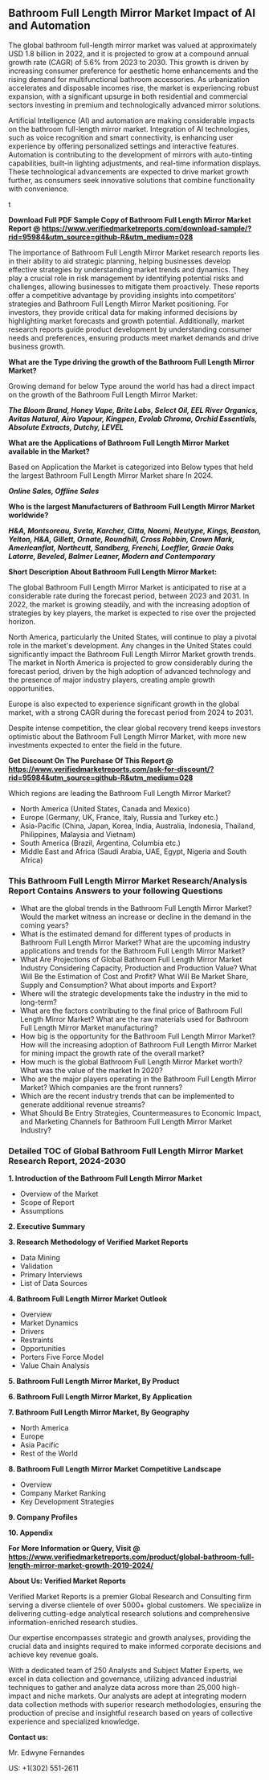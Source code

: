 <h2>Bathroom Full Length Mirror Market Impact of AI and Automation</h2><p>The global bathroom full-length mirror market was valued at approximately USD 1.8 billion in 2022, and it is projected to grow at a compound annual growth rate (CAGR) of 5.6% from 2023 to 2030. This growth is driven by increasing consumer preference for aesthetic home enhancements and the rising demand for multifunctional bathroom accessories. As urbanization accelerates and disposable incomes rise, the market is experiencing robust expansion, with a significant upsurge in both residential and commercial sectors investing in premium and technologically advanced mirror solutions.</p><p>Artificial Intelligence (AI) and automation are making considerable impacts on the bathroom full-length mirror market. Integration of AI technologies, such as voice recognition and smart connectivity, is enhancing user experience by offering personalized settings and interactive features. Automation is contributing to the development of mirrors with auto-tinting capabilities, built-in lighting adjustments, and real-time information displays. These technological advancements are expected to drive market growth further, as consumers seek innovative solutions that combine functionality with convenience.</p>t</p><p id="" class=""><strong>Download Full PDF Sample Copy of Bathroom Full Length Mirror Market Report @ <a href="https://www.verifiedmarketreports.com/download-sample/?rid=95984&utm_source=github-R&utm_medium=028" target="_blank">https://www.verifiedmarketreports.com/download-sample/?rid=95984&utm_source=github-R&utm_medium=028</a></strong></p><p>The importance of&nbsp;Bathroom Full Length Mirror Market research reports lies in their ability to aid strategic planning, helping businesses develop effective strategies by understanding market trends and dynamics. They play a crucial role in risk management by identifying potential risks and challenges, allowing businesses to mitigate them proactively. These reports offer a competitive advantage by providing insights into competitors' strategies and Bathroom Full Length Mirror Market positioning. For investors, they provide critical data for making informed decisions by highlighting market forecasts and growth potential. Additionally, market research reports guide product development by understanding consumer needs and preferences, ensuring products meet market demands and drive business growth.</p><p><strong>What are the&nbsp;Type driving the growth of the Bathroom Full Length Mirror Market?</strong></p><p id="" class="">Growing demand for below Type around the world has had a direct impact on the growth of the Bathroom Full Length Mirror Market:</p><em><strong>The Bloom Brand, Honey Vape, Brite Labs, Select Oil, EEL River Organics, Avitas Natural, Airo Vapour, Kingpen, Evolab Chroma, Orchid Essentials, Absolute Extracts, Dutchy, LEVEL</strong></em></p><strong>What are the&nbsp;Applications&nbsp;of Bathroom Full Length Mirror Market available in the Market?</strong></p><p id="" class="">Based on Application the Market is categorized into Below types that held the largest Bathroom Full Length Mirror Market share In 2024.</p><em><strong>Online Sales, Offline Sales</strong></em></p><strong>Who is the largest Manufacturers of Bathroom Full Length Mirror Market worldwide?</strong></p><p><em><strong>H&A, Montsoreau, Sveta, Karcher, Citta, Naomi, Neutype, Kings, Beaston, Yelton, H&A, Gillett, Ornate, Roundhill, Cross Robbin, Crown Mark, Americanflat, Northcutt, Sandberg, Frenchi, Loeffler, Gracie Oaks Latorre, Beveled, Balmer Leaner, Modern and Contemporary</strong></em></p><p id="" class=""><strong>Short Description About Bathroom Full Length Mirror Market:</strong></p><p>The global Bathroom Full Length Mirror Market is anticipated to rise at a considerable rate during the forecast period, between 2023 and 2031. In 2022, the market is growing steadily, and with the increasing adoption of strategies by key players, the market is expected to rise over the projected horizon.</p><p>North America, particularly the United States, will continue to play a pivotal role in the market's development. Any changes in the United States could significantly impact the Bathroom Full Length Mirror Market growth trends. The market in North America is projected to grow considerably during the forecast period, driven by the high adoption of advanced technology and the presence of major industry players, creating ample growth opportunities.</p><p>Europe is also expected to experience significant growth in the global market, with a strong CAGR during the forecast period from 2024 to 2031.</p><p>Despite intense competition, the clear global recovery trend keeps investors optimistic about the Bathroom Full Length Mirror Market, with more new investments expected to enter the field in the future.</p><p id="" class=""><strong>Get Discount On The Purchase Of This Report @ <a href="https://www.verifiedmarketreports.com/ask-for-discount/?rid=95984&utm_source=github-R&utm_medium=028" target="_blank">https://www.verifiedmarketreports.com/ask-for-discount/?rid=95984&utm_source=github-R&utm_medium=028</a></strong></p>Which regions are leading the Bathroom Full Length Mirror Market?</p><ul><li>North America (United States, Canada and Mexico)</li><li>Europe (Germany, UK, France, Italy, Russia and Turkey etc.)</li><li>Asia-Pacific (China, Japan, Korea, India, Australia, Indonesia, Thailand, Philippines, Malaysia and Vietnam)</li><li>South America (Brazil, Argentina, Columbia etc.)</li><li>Middle East and Africa (Saudi Arabia, UAE, Egypt, Nigeria and South Africa)</li></ul><h3 id="" class="">This Bathroom Full Length Mirror Market Research/Analysis Report Contains Answers to your following Questions</h3><ul><li>What are the global trends in the Bathroom Full Length Mirror Market? Would the market witness an increase or decline in the demand in the coming years?</li><li>What is the estimated demand for different types of products in Bathroom Full Length Mirror Market? What are the upcoming industry applications and trends for the Bathroom Full Length Mirror Market?</li><li>What Are Projections of Global Bathroom Full Length Mirror Market Industry Considering Capacity, Production and Production Value? What Will Be the Estimation of Cost and Profit? What Will Be Market Share, Supply and Consumption? What about imports and Export?</li><li>Where will the strategic developments take the industry in the mid to long-term?</li><li>What are the factors contributing to the final price of Bathroom Full Length Mirror Market? What are the raw materials used for Bathroom Full Length Mirror Market manufacturing?</li><li>How big is the opportunity for the Bathroom Full Length Mirror Market? How will the increasing adoption of Bathroom Full Length Mirror Market for mining impact the growth rate of the overall market?</li><li>How much is the global Bathroom Full Length Mirror Market worth? What was the value of the market In 2020?</li><li>Who are the major players operating in the Bathroom Full Length Mirror Market? Which companies are the front runners?</li><li>Which are the recent industry trends that can be implemented to generate additional revenue streams?</li><li>What Should Be Entry Strategies, Countermeasures to Economic Impact, and Marketing Channels for Bathroom Full Length Mirror Market Industry?</li></ul><h3 id="" class="">Detailed TOC of Global Bathroom Full Length Mirror Market Research Report, 2024-2030</h3><p id="" class=""><strong>1. Introduction of the Bathroom Full Length Mirror Market</strong></p><ul><li>Overview of the Market</li><li>Scope of Report</li><li>Assumptions</li></ul><p id="" class=""><strong>2. Executive Summary</strong></p><p id="" class=""><strong>3. Research Methodology of Verified Market Reports</strong></p><ul><li>Data Mining</li><li>Validation</li><li>Primary Interviews</li><li>List of Data Sources</li></ul><p id="" class=""><strong>4. Bathroom Full Length Mirror Market Outlook</strong></p><ul><li>Overview</li><li>Market Dynamics</li><li>Drivers</li><li>Restraints</li><li>Opportunities</li><li>Porters Five Force Model</li><li>Value Chain Analysis</li></ul><p id="" class=""><strong>5. Bathroom Full Length Mirror Market, By Product</strong></p><p id="" class=""><strong>6. Bathroom Full Length Mirror Market, By Application</strong></p><p id="" class=""><strong>7. Bathroom Full Length Mirror Market, By Geography</strong></p><ul><li>North America</li><li>Europe</li><li>Asia Pacific</li><li>Rest of the World</li></ul><p id="" class=""><strong>8. Bathroom Full Length Mirror Market Competitive Landscape</strong></p><ul><li>Overview</li><li>Company Market Ranking</li><li>Key Development Strategies</li></ul><p id="" class=""><strong>9. Company Profiles</strong></p><p id="" class=""><strong>10. Appendix</strong></p><p id="" class=""><strong>For More Information or Query, Visit @ <a href="https://www.verifiedmarketreports.com/product/global-bathroom-full-length-mirror-market-growth-2019-2024/" target="_blank">https://www.verifiedmarketreports.com/product/global-bathroom-full-length-mirror-market-growth-2019-2024/</a></strong></p><p id="" class=""><strong>About Us: Verified Market Reports</strong></p><p id="" class="">Verified Market Reports is a premier Global Research and Consulting firm serving a diverse clientele of over 5000+ global customers. We specialize in delivering cutting-edge analytical research solutions and comprehensive information-enriched research studies.</p><p id="" class="">Our expertise encompasses strategic and growth analyses, providing the crucial data and insights required to make informed corporate decisions and achieve key revenue goals.</p><p id="" class="">With a dedicated team of 250 Analysts and Subject Matter Experts, we excel in data collection and governance, utilizing advanced industrial techniques to gather and analyze data across more than 25,000 high-impact and niche markets. Our analysts are adept at integrating modern data collection methods with superior research methodologies, ensuring the production of precise and insightful research based on years of collective experience and specialized knowledge.</p><p id="" class=""><strong>Contact us:</strong></p><p id="" class="">Mr. Edwyne Fernandes</p><p id="" class="">US: +1(302) 551-2611</p>